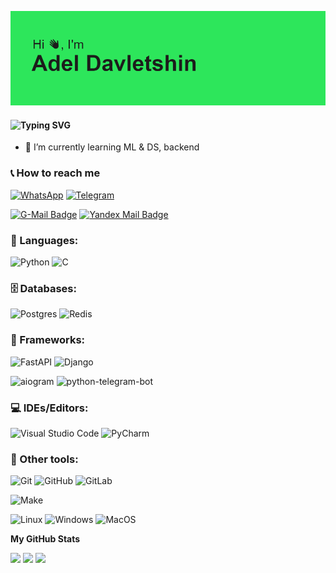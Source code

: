 ![1.png](header.png)


#### ![Typing SVG](https://readme-typing-svg.herokuapp.com?color=%2336BCF7&lines=Backend+developer)

- 🌱 I’m currently learning ML & DS, backend


### 📞 How to reach me


[![WhatsApp](https://img.shields.io/badge/WhatsApp-25d366?style=for-the-badge&logo=whatsapp&logoColor=white)](https://wa.me/89829328383)
[![Telegram](https://img.shields.io/badge/Telegram-2CA5E0?style=for-the-badge&logo=telegram&logoColor=white)](https://t.me/king4got10)

[![G-Mail Badge](https://img.shields.io/badge/Gmail-D14836?style=for-the-badge&logo=gmail&logoColor=white)](mailto:Aldavletshina777@gmail.com)
[![Yandex Mail Badge](https://img.shields.io/badge/Yandex.mail-FFA500?style=for-the-badge&logo=yandex&logoColor=white)](mailto:Aldavletshina77654@yandex.ru)


### 🚀 Languages:


![Python](https://img.shields.io/badge/python-%233776AB.svg?style=for-the-badge&logo=python&logoColor=white)
![C](https://img.shields.io/badge/C-%2300599C.svg?style=for-the-badge&logo=c&logoColor=white)


### 🗄️ Databases:


![Postgres](https://img.shields.io/badge/postgres-%23316192.svg?style=for-the-badge&logo=postgresql&logoColor=white)
![Redis](https://img.shields.io/badge/Redis-%23DC382D.svg?style=for-the-badge&logo=redis&logoColor=white)


### 🌟 Frameworks:


![FastAPI](https://img.shields.io/badge/FastAPI-%2300C7B7.svg?style=for-the-badge&logo=fastapi&logoColor=white)
![Django](https://img.shields.io/badge/Django-092E20?style=for-the-badge&logo=django&logoColor=white)

![aiogram](https://img.shields.io/badge/aiogram-0088CC?style=for-the-badge&logo=telegram&logoColor=white)
![python-telegram-bot](https://img.shields.io/badge/python--telegram--bot-0088CC?style=for-the-badge&logo=telegram&logoColor=white)


### 💻 IDEs/Editors:


![Visual Studio Code](https://img.shields.io/badge/Visual%20Studio%20Code-0078d7.svg?style=for-the-badge&logo=visual-studio-code&logoColor=white)
![PyCharm](https://img.shields.io/badge/PyCharm-000?style=for-the-badge&logo=pycharm&logoColor=white)


### 👾 Other tools:


![Git](https://img.shields.io/badge/git-%23F05033.svg?style=for-the-badge&logo=git&logoColor=white)
![GitHub](https://img.shields.io/badge/github-%23121011.svg?style=for-the-badge&logo=github&logoColor=white)
![GitLab](https://img.shields.io/badge/gitlab-%23181717.svg?style=for-the-badge&logo=gitlab&logoColor=white)
  
![Make](https://img.shields.io/badge/Make-%23008FBA.svg?color=red&style=for-the-badge&logo=Make&logoColor=white)

![Linux](https://img.shields.io/badge/Linux-FCC624?style=for-the-badge&logo=linux&logoColor=black)
![Windows](https://img.shields.io/badge/Windows-0078D6?style=for-the-badge&logo=windows&logoColor=white)
![MacOS](https://img.shields.io/badge/MacOS-000000?style=for-the-badge&logo=apple&logoColor=white)









<b>My GitHub Stats</b>

<a href="http://www.github.com/4got10king"><img src="https://github-readme-streak-stats.herokuapp.com/?user=4got10king&stroke=ffffff&background=1c1917&ring=10b981&fire=10b981&currStreakNum=ffffff&currStreakLabel=10b981&sideNums=ffffff&sideLabels=ffffff&dates=ffffff&hide_border=true" width="auto" height="150" /></a>
<img src="http://github-profile-summary-cards.vercel.app/api/cards/repos-per-language?username=4got10king&theme=2077" width="auto" height="150">
<img src="http://github-profile-summary-cards.vercel.app/api/cards/profile-details?username=4got10king&theme=2077" width="642" height="auto">
